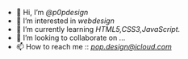 - 👋 Hi, I’m <i> @p0pdesign</i>
- 👀 I’m interested in <i> webdesign</i>
- 🌱 I’m currently learning <i> HTML5,CSS3,JavaScript.</i>
- 💞️ I’m looking to collaborate on ...
- 📫 How to reach me ::<i style="color:red;"> pop.design@icloud.com</i>

<!---
p0pdesign/p0pdesign is a ✨ special ✨ repository because its `README.md` (this file) appears on your GitHub profile.
You can click the Preview link to take a look at your changes.
--->
